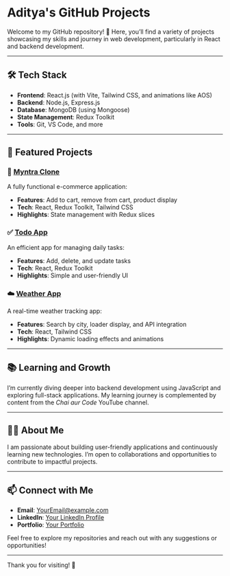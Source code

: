 # Aditya's GitHub Projects

Welcome to my GitHub repository! 👋 Here, you’ll find a variety of projects showcasing my skills and journey in web development, particularly in React and backend development.

---

## 🛠️ Tech Stack

- **Frontend**: React.js (with Vite, Tailwind CSS, and animations like AOS)
- **Backend**: Node.js, Express.js
- **Database**: MongoDB (using Mongoose)
- **State Management**: Redux Toolkit
- **Tools**: Git, VS Code, and more

---

## 🌟 Featured Projects

### 🔗 [Myntra Clone](https://github.com/Aditya/myntra-clone)
A fully functional e-commerce application:
- **Features**: Add to cart, remove from cart, product display
- **Tech**: React, Redux Toolkit, Tailwind CSS
- **Highlights**: State management with Redux slices

### ✅ [Todo App](https://github.com/Aditya/todo-app)
An efficient app for managing daily tasks:
- **Features**: Add, delete, and update tasks
- **Tech**: React, Redux Toolkit
- **Highlights**: Simple and user-friendly UI

### ☁️ [Weather App](https://github.com/Aditya/weather-app)
A real-time weather tracking app:
- **Features**: Search by city, loader display, and API integration
- **Tech**: React, Tailwind CSS
- **Highlights**: Dynamic loading effects and animations

---

## 📚 Learning and Growth

I’m currently diving deeper into backend development using JavaScript and exploring full-stack applications. My learning journey is complemented by content from the *Chai aur Code* YouTube channel.

---

## 🧑‍💻 About Me

I am passionate about building user-friendly applications and continuously learning new technologies. I’m open to collaborations and opportunities to contribute to impactful projects.

---

## 📫 Connect with Me

- **Email**: [YourEmail@example.com](mailto:YourEmail@example.com)
- **LinkedIn**: [Your LinkedIn Profile](https://linkedin.com/in/your-profile)
- **Portfolio**: [Your Portfolio](https://yourportfolio.com)

Feel free to explore my repositories and reach out with any suggestions or opportunities!

---

Thank you for visiting! 🚀
